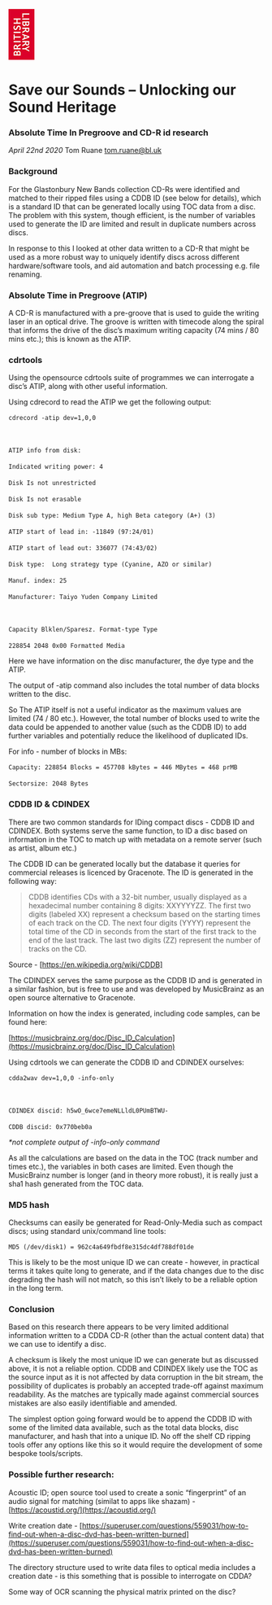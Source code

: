 

![British Library Logo](./assets/BL_Logo_RGB_100pixels_high.jpg)
# Save our Sounds – Unlocking our Sound Heritage
 ### Absolute Time In Pregroove and CD-R id research
_April 22nd 2020_
Tom Ruane
tom.ruane@bl.uk



### Background  

For the Glastonbury New Bands collection CD-Rs were identified and matched to their ripped files using a CDDB ID (see below for details), which is a standard ID that can be generated locally using TOC data from a disc. The problem with this system, though efficient, is the number of variables used to generate the ID are limited and result in duplicate numbers across discs.

In response to this I looked at other data written to a CD-R that might be used as a more robust way to uniquely identify discs across different hardware/software tools, and aid automation and batch processing e.g. file renaming.

  

### Absolute Time in Pregroove (ATIP)

A CD-R is manufactured with a pre-groove that is used to guide the writing laser in an optical drive. The groove is written with timecode along the spiral that informs the drive of the disc’s maximum writing capacity (74 mins / 80 mins etc.); this is known as the ATIP.

  

### cdrtools

Using the opensource cdrtools suite of programmes we can interrogate a disc’s ATIP, along with other useful information.

  

Using cdrecord to read the ATIP we get the following output:

  

    cdrecord -atip dev=1,0,0
    
      
    
    ATIP info from disk:
    
    Indicated writing power: 4
    
    Disk Is not unrestricted
    
    Disk Is not erasable
    
    Disk sub type: Medium Type A, high Beta category (A+) (3)
    
    ATIP start of lead in: -11849 (97:24/01)
    
    ATIP start of lead out: 336077 (74:43/02)
    
    Disk type:  Long strategy type (Cyanine, AZO or similar)
    
    Manuf. index: 25
    
    Manufacturer: Taiyo Yuden Company Limited
    
      
    
    Capacity Blklen/Sparesz. Format-type Type
    
    228854 2048 0x00 Formatted Media

  

Here we have information on the disc manufacturer, the dye type and the ATIP.

  

The output of -atip command also includes the total number of data blocks written to the disc.

  

So The ATIP itself is not a useful indicator as the maximum values are limited (74 / 80 etc.). However, the total number of blocks used to write the data could be appended to another value (such as the CDDB ID) to add further variables and potentially reduce the likelihood of duplicated IDs.

  
  

For info - number of blocks in MBs:

  

    Capacity: 228854 Blocks = 457708 kBytes = 446 MBytes = 468 prMB
    
    Sectorsize: 2048 Bytes

  
  
  
### CDDB ID & CDINDEX

There are two common standards for IDing compact discs - CDDB ID and CDINDEX. Both systems serve the same function, to ID a disc based on information in the TOC to match up with metadata on a remote server (such as artist, album etc.)

  

The CDDB ID can be generated locally but the database it queries for commercial releases is licenced by Gracenote. The ID is generated in the following way:

  

>CDDB identifies CDs with a 32-bit number, usually displayed as a hexadecimal number containing 8 digits: XXYYYYZZ. The first two digits (labeled XX) represent a checksum based on the starting times of each track on the CD. The next four digits (YYYY) represent the total time of the CD in seconds from the start of the first track to the end of the last track. The last two digits (ZZ) represent the number of tracks on the CD.

Source - [https://en.wikipedia.org/wiki/CDDB]

  

The CDINDEX serves the same purpose as the CDDB ID and is generated in a similar fashion, but is free to use and was developed by MusicBrainz as an open source alternative to Gracenote.

  

Information on how the index is generated, including code samples, can be found here:

[https://musicbrainz.org/doc/Disc_ID_Calculation](https://musicbrainz.org/doc/Disc_ID_Calculation)

  

Using cdrtools we can generate the CDDB ID and CDINDEX ourselves:

  

    cdda2wav dev=1,0,0 -info-only
    
      
    
    CDINDEX discid: h5wO_6wce7emeNLLldL0PUmBTWU-
    
    CDDB discid: 0x770beb0a

  

_*not complete output of -info-only command_

  

As all the calculations are based on the data in the TOC (track number and times etc.), the variables in both cases are limited. Even though the MusicBrainz number is longer (and in theory more robust), it is really just a sha1 hash generated from the TOC data.

  

### MD5 hash

Checksums can easily be generated for Read-Only-Media such as compact discs; using standard unix/command line tools:

  

    MD5 (/dev/disk1) = 962c4a649fbdf8e315dc4df788df01de

  

This is likely to be the most unique ID we can create - however, in practical terms it takes quite long to generate, and if the data changes due to the disc degrading the hash will not match, so this isn’t likely to be a reliable option in the long term.

  

### Conclusion

Based on this research there appears to be very limited additional information written to a CDDA CD-R (other than the actual content data) that we can use to identify a disc.

  

A checksum is likely the most unique ID we can generate but as discussed above, it is not a reliable option. CDDB and CDINDEX likely use the TOC as the source input as it is not affected by data corruption in the bit stream, the possibility of duplicates is probably an accepted trade-off against maximum readability. As the matches are typically made against commercial sources mistakes are also easily identifiable and amended.

  

The simplest option going forward would be to append the CDDB ID with some of the limited data available, such as the total data blocks, disc manufacturer, and hash that into a unique ID. No off the shelf CD ripping tools offer any options like this so it would require the development of some bespoke tools/scripts.

  

### Possible further research:

Acoustic ID; open source tool used to create a sonic “fingerprint” of an audio signal for matching (similat to apps like shazam) - [https://acoustid.org/](https://acoustid.org/)



  

Write creation date - [https://superuser.com/questions/559031/how-to-find-out-when-a-disc-dvd-has-been-written-burned](https://superuser.com/questions/559031/how-to-find-out-when-a-disc-dvd-has-been-written-burned)

The directory structure used to write data files to optical media includes a creation date - is this something that is possible to interrogate on CDDA?

  

Some way of OCR scanning the physical matrix printed on the disc?
